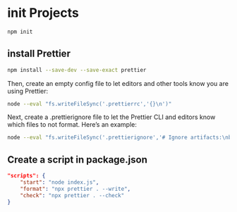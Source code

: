 # init Projects

```bash
npm init
```

## install Prettier

```bash
npm install --save-dev --save-exact prettier
```

Then, create an empty config file to let editors and other tools know you are using Prettier:

```bash
node --eval "fs.writeFileSync('.prettierrc','{}\n')"
```

Next, create a .prettierignore file to let the Prettier CLI and editors know which files to not format. Here’s an example:

```bash
node --eval "fs.writeFileSync('.prettierignore','# Ignore artifacts:\nbuild\ncoverage\n')"
```

## Create a script in package.json

```json
"scripts": {
    "start": "node index.js",
    "format": "npx prettier . --write",
    "check": "npx prettier . --check"
}
```
